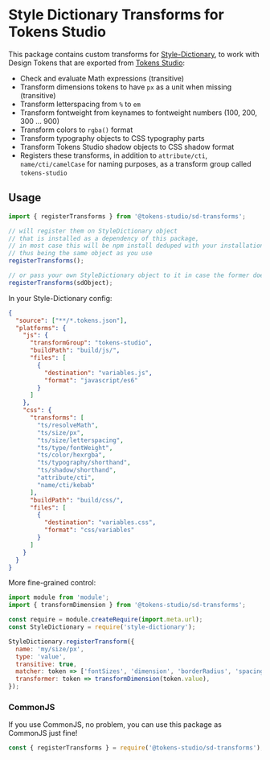 # Style Dictionary Transforms for Tokens Studio

This package contains custom transforms for [Style-Dictionary](https://amzn.github.io/style-dictionary/#/),
to work with Design Tokens that are exported from [Tokens Studio](https://tokens.studio/):

- Check and evaluate Math expressions (transitive)
- Transform dimensions tokens to have `px` as a unit when missing (transitive)
- Transform letterspacing from `%` to `em`
- Transform fontweight from keynames to fontweight numbers (100, 200, 300 ... 900)
- Transform colors to `rgba()` format
- Transform typography objects to CSS typography parts
- Transform Tokens Studio shadow objects to CSS shadow format
- Registers these transforms, in addition to `attribute/cti`, `name/cti/camelCase` for naming purposes, as a transform group called `tokens-studio`

## Usage

```js
import { registerTransforms } from '@tokens-studio/sd-transforms';

// will register them on StyleDictionary object
// that is installed as a dependency of this package,
// in most case this will be npm install deduped with your installation,
// thus being the same object as you use
registerTransforms();

// or pass your own StyleDictionary object to it in case the former doesn't work
registerTransforms(sdObject);
```

In your Style-Dictionary config:

```json
{
  "source": ["**/*.tokens.json"],
  "platforms": {
    "js": {
      "transformGroup": "tokens-studio",
      "buildPath": "build/js/",
      "files": [
        {
          "destination": "variables.js",
          "format": "javascript/es6"
        }
      ]
    },
    "css": {
      "transforms": [
        "ts/resolveMath",
        "ts/size/px",
        "ts/size/letterspacing",
        "ts/type/fontWeight",
        "ts/color/hexrgba",
        "ts/typography/shorthand",
        "ts/shadow/shorthand",
        "attribute/cti",
        "name/cti/kebab"
      ],
      "buildPath": "build/css/",
      "files": [
        {
          "destination": "variables.css",
          "format": "css/variables"
        }
      ]
    }
  }
}
```

More fine-grained control:

```js
import module from 'module';
import { transformDimension } from '@tokens-studio/sd-transforms';

const require = module.createRequire(import.meta.url);
const StyleDictionary = require('style-dictionary');

StyleDictionary.registerTransform({
  name: 'my/size/px',
  type: 'value',
  transitive: true,
  matcher: token => ['fontSizes', 'dimension', 'borderRadius', 'spacing'].includes(token.type),
  transformer: token => transformDimension(token.value),
});
```

### CommonJS

If you use CommonJS, no problem, you can use this package as CommonJS just fine!

```js
const { registerTransforms } = require('@tokens-studio/sd-transforms');
```
